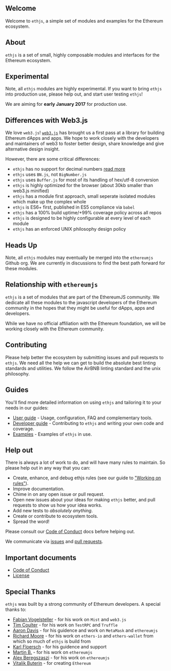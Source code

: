 ## Welcome

Welcome to `ethjs`, a simple set of modules and examples for the Ethereum ecosystem.

## About

`ethjs` is a set of small, highly composable modules and interfaces for the Ethereum ecosystem.

## Experimental

Note, all `ethjs` modules are highly experimental. If you want to bring `ethjs` into production use, please help out, and start user testing `ethjs`!

We are aiming for **early January 2017** for production use.

## Differences with Web3.js

We love `web3.js`! [`web3.js`](https://github.com/ethereum/web3.js) has brought us a first pass at a library for building Ethereum dApps and apps. We hope to work closely with the developers and maintainers of web3 to foster better design, share knowledge and give alternative design insight.

However, there are some critical differences:
  - `ethjs` has no support for decimal numbers [read more](https://github.com/ethjs/ethjs/blob/master/docs/user-guide.md#big-numbersnumber-handling)
  - `ethjs` uses `BN.js`, not `BigNumber.js`
  - `ethjs` uses `Buffer.js` for most of its handling of hex/utf-8 conversion
  - `ethjs` is highly optimized for the browser (about 30kb smaller than web3.js minified)
  - `ethjs` has a module first approach, small seperate isolated modules which make up the complex whole
  - `ethjs` is ES6+ first, published in ES5 compliance via `babel`
  - `ethjs` has a 100% build uptime/+99% coverage policy across all repos
  - `ethjs` is designed to be highly configurable at every level of each module
  - `ethjs` has an enforced UNIX philosophy design policy

## Heads Up

Note, all `ethjs` modules may eventually be merged into the `ethereumjs` Github org. We are currently in discussions to find the best path forward for these modules.

## Relationship with `ethereumjs`

`ethjs` is a set of modules that are part of the EthereumJS community. We dedicate all these modules to the javascript developers of the Ethereum community in the hopes that they might be useful for dApps, apps and developers.

While we have no official affiliation with the Ethereum foundation, we will be working closely with the Ethereum community.

## Contributing

Please help better the ecosystem by submitting issues and pull requests to `ethjs`. We need all the help we can get to build the absolute best linting standards and utilities. We follow the AirBNB linting standard and the unix philosophy.

## Guides

You'll find more detailed information on using `ethjs` and tailoring it to your needs in our guides:

- [User guide](https://github.com/ethjs/ethjs/blob/master/docs/user-guide.md) - Usage, configuration, FAQ and complementary tools.
- [Developer guide](https://github.com/ethjs/ethjs/blob/master/docs/developer-guide.md) - Contributing to `ethjs` and writing your own code and coverage.
- [Examples](http://github.com/ethjs/examples) - Examples of `ethjs` in use.

## Help out

There is always a lot of work to do, and will have many rules to maintain. So please help out in any way that you can:

- Create, enhance, and debug ethjs rules (see our guide to ["Working on rules"](./.github/CONTRIBUTING.md)).
- Improve documentation.
- Chime in on any open issue or pull request.
- Open new issues about your ideas for making `ethjs` better, and pull requests to show us how your idea works.
- Add new tests to *absolutely anything*.
- Create or contribute to ecosystem tools.
- Spread the word!

Please consult our [Code of Conduct](CODE_OF_CONDUCT.md) docs before helping out.

We communicate via [issues](https://github.com/ethjs/ethjs/issues) and [pull requests](https://github.com/ethjs/ethjs/pulls).

## Important documents

- [Code of Conduct](CODE_OF_CONDUCT.md)
- [License](https://raw.githubusercontent.com/ethjs/ethjs/master/LICENSE)

## Special Thanks

`ethjs` was built by a strong community of Ethereum developers. A special thanks to:

- [Fabian Vogelsteller](https://twitter.com/feindura?lang=en) - for his work on `Mist` and `web3.js`
- [Tim Coulter](https://github.com/tcoulter) - for his work on `TestRPC` and `Truffle`
- [Aaron Davis](https://github.com/kumavis) - for his guidence and work on `MetaMask` and `ethereumjs`
- [Richard Moore](https://github.com/ricmoo) - for his work on `ethers-io` and `ethers-wallet` from which so much of `ethjs` is build from
- [Karl Floersch](https://twitter.com/karl_dot_tech?lang=en) - for his guidence and support
- [Martin B.](https://github.com/wanderer) - for his work on `ethereumjs`
- [Alex Beregszaszi](https://github.com/axic) - for his work on `ethereumjs`
- [Vitalik Buterin](https://twitter.com/VitalikButerin) - for creating `Ethereum`
